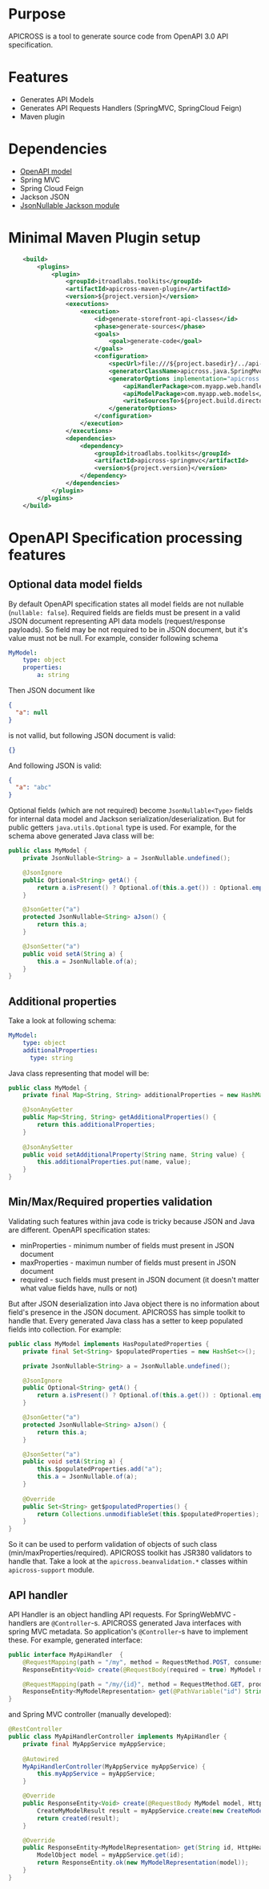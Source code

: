 # Purpose
APICROSS is a tool to generate source code from OpenAPI 3.0 API specification.

# Features
- Generates API Models
- Generates API Requests Handlers (SpringMVC, SpringCloud Feign)
- Maven plugin

# Dependencies
* [OpenAPI model](https://github.com/swagger-api/swagger-core/tree/master/modules/swagger-models/src/main/java/io/swagger/v3/oas/models)
* Spring MVC
* Spring Cloud Feign
* Jackson JSON
* [JsonNullable Jackson module](https://github.com/OpenAPITools/jackson-databind-nullable)

# Minimal Maven Plugin setup
```xml
    <build>
        <plugins>
            <plugin>
                <groupId>itroadlabs.toolkits</groupId>
                <artifactId>apicross-maven-plugin</artifactId>
                <version>${project.version}</version>
                <executions>
                    <execution>
                        <id>generate-storefront-api-classes</id>
                        <phase>generate-sources</phase>
                        <goals>
                            <goal>generate-code</goal>
                        </goals>
                        <configuration>
                            <specUrl>file:///${project.basedir}/../api-specifications/api.yaml</specUrl>
                            <generatorClassName>apicross.java.SpringMvcCodeGenerator</generatorClassName>
                            <generatorOptions implementation="apicross.java.SpringMvcCodeGeneratorOptions">
                                <apiHandlerPackage>com.myapp.web.handlers</apiHandlerPackage>
                                <apiModelPackage>com.myapp.web.models</apiModelPackage>
                                <writeSourcesTo>${project.build.directory}/generated-sources/java</writeSourcesTo>
                            </generatorOptions>
                        </configuration>
                    </execution>
                </executions>
                <dependencies>
                    <dependency>
                        <groupId>itroadlabs.toolkits</groupId>
                        <artifactId>apicross-springmvc</artifactId>
                        <version>${project.version}</version>
                    </dependency>
                </dependencies>
            </plugin>
        </plugins>
    </build>
```

# OpenAPI Specification processing features
## Optional data model fields
By default OpenAPI specification states all model fields are not nullable (`nullable: false`). 
Required fields are fields must be present in a valid JSON  document representing API data models (request/response payloads).
So field may be not required to be in JSON document, but it's value must not be null. For example, consider following schema
```yaml
MyModel:
    type: object
    properties:
        a: string
```
Then JSON document like
```json
{
  "a": null
}
```
is not vallid, but following JSON document is valid:
```json
{}
```
And following JSON is valid:
```json
{
  "a": "abc"
}
```

Optional fields (which are not required) become `JsonNullable<Type>` fields for internal data model and Jackson serialization/deserialization.
But for public getters `java.utils.Optional` type is used. For example, for the schema above generated Java class will be:
```java
public class MyModel {
    private JsonNullable<String> a = JsonNullable.undefined();

    @JsonIgnore
    public Optional<String> getA() {
        return a.isPresent() ? Optional.of(this.a.get()) : Optional.empty();
    }

    @JsonGetter("a")
    protected JsonNullable<String> aJson() {
        return this.a;
    }

    @JsonSetter("a")
    public void setA(String a) {
        this.a = JsonNullable.of(a);
    }
}
```

## Additional properties
Take a look at following schema:
```yaml
MyModel:
    type: object
    additionalProperties:
      type: string
```
Java class representing that model will be:
```java
public class MyModel {
    private final Map<String, String> additionalProperties = new HashMap<>();

    @JsonAnyGetter
    public Map<String, String> getAdditionalProperties() {
        return this.additionalProperties;
    }
    
    @JsonAnySetter
    public void setAdditionalProperty(String name, String value) {
        this.additionalProperties.put(name, value);
    }
}
```
## Min/Max/Required properties validation
Validating such features within java code is tricky because JSON and Java are different.
OpenAPI specification states:
- minProperties - minimum number of fields must present in JSON document
- maxProperties - maximun number of fields must present in JSON document
- required - such fields must present in JSON document (it doesn't matter what value fields have, nulls or not) 

But after JSON deserialization into Java object there is no information about field's presence in the JSON document.
APICROSS has simple toolkit to handle that. Every generated Java class has a setter to keep populated fields 
into collection. For example:
```java
public class MyModel implements HasPopulatedProperties {
    private final Set<String> $populatedProperties = new HashSet<>();

    private JsonNullable<String> a = JsonNullable.undefined();

    @JsonIgnore
    public Optional<String> getA() {
        return a.isPresent() ? Optional.of(this.a.get()) : Optional.empty();
    }

    @JsonGetter("a")
    protected JsonNullable<String> aJson() {
        return this.a;
    }

    @JsonSetter("a")
    public void setA(String a) {
        this.$populatedProperties.add("a");
        this.a = JsonNullable.of(a);
    }
    
    @Override
    public Set<String> get$populatedProperties() {
        return Collections.unmodifiableSet(this.$populatedProperties);
    }
}
```
So it can be used to perform validation of objects of such class (min/maxProperties/required). 
APICROSS toolkit has JSR380 validators to handle that. Take a look at the `apicross.beanvalidation.*` 
classes within `apicross-support` module.

## API handler
API Handler is an object handling API requests. For SpringWebMVC - handlers are `@Controller`-s.
APICROSS generated Java interfaces with spring MVC metadata. So application's `@Controller`-s have to implement these.
For example, generated interface:
```java
public interface MyApiHandler  {
    @RequestMapping(path = "/my", method = RequestMethod.POST, consumes = "application/json")
    ResponseEntity<Void> create(@RequestBody(required = true) MyModel model, @RequestHeader HttpHeaders headers);

    @RequestMapping(path = "/my/{id}", method = RequestMethod.GET, produces = "application/json")
    ResponseEntity<MyModelRepresentation> get(@PathVariable("id") String id, @RequestHeader HttpHeaders headers);
}
```

and Spring MVC controller (manually developed):
```java
@RestController
public class MyApiHandlerController implements MyApiHandler {
    private final MyAppService myAppService;
    
    @Autowired
    MyApiHandlerController(MyAppService myAppService) {
        this.myAppService = myAppService;
    }

    @Override
    public ResponseEntity<Void> create(@RequestBody MyModel model, HttpHeaders headers) {
        CreateMyModelResult result = myAppService.create(new CreateModelCommand(model));
        return created(result);
    }

    @Override
    public ResponseEntity<MyModelRepresentation> get(String id, HttpHeaders headers) {
        ModelObject model = myAppService.get(id);
        return ResponseEntity.ok(new MyModelRepresentation(model));
    }
}
```

